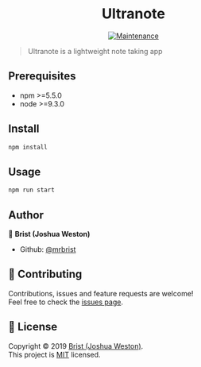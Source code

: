 <h1 align="center">Ultranote</h1>
<p align="center">
  <a href="https://github.com/mrbrist/ultranote/graphs/commit-activity" target="_blank">
    <img alt="Maintenance" src="https://img.shields.io/badge/Maintained%3F-yes-green.svg" />
  </a>
</p>

> Ultranote is a lightweight note taking app

## Prerequisites

- npm >=5.5.0
- node >=9.3.0

## Install

```sh
npm install
```

## Usage

```sh
npm run start
```

## Author

👤 **Brist (Joshua Weston)**

- Github: [@mrbrist](https://github.com/mrbrist)

## 🤝 Contributing

Contributions, issues and feature requests are welcome!<br />Feel free to check the [issues page](https://github.com/mrbrist/ultranote/issues).

## 📝 License

Copyright © 2019 [Brist (Joshua Weston)](https://github.com/mrbrist).<br />
This project is [MIT](https://github.com/mrbrist/ultranote/blob/master/LICENSE) licensed.
